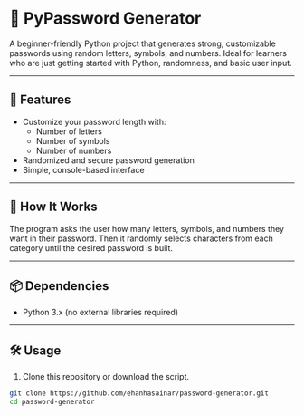 # 🔐 PyPassword Generator

A beginner-friendly Python project that generates strong, customizable passwords using random letters, symbols, and numbers. Ideal for learners who are just getting started with Python, randomness, and basic user input.

---

## 🚀 Features

- Customize your password length with:
  - Number of letters
  - Number of symbols
  - Number of numbers
- Randomized and secure password generation
- Simple, console-based interface

---

## 🧠 How It Works

The program asks the user how many letters, symbols, and numbers they want in their password. Then it randomly selects characters from each category until the desired password is built.

---

## 📦 Dependencies

- Python 3.x (no external libraries required)

---

## 🛠️ Usage

1. Clone this repository or download the script.

```bash
git clone https://github.com/ehanhasainar/password-generator.git
cd password-generator
